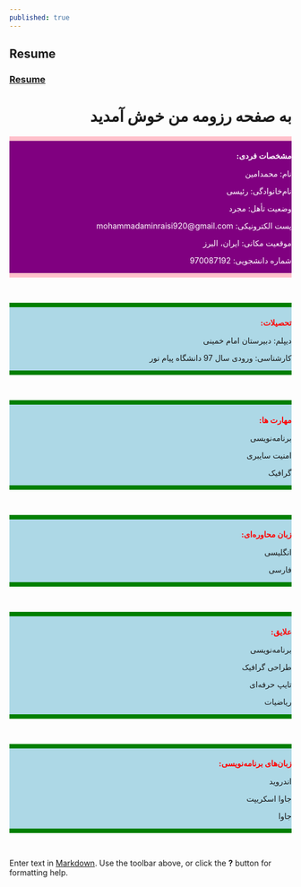 ```yaml
---
published: true
---
```

## Resume
### [Resume](https://github.com/MohammadaminRaisi/PNU_3991_AR/blob/main/Theory-of-Languages-and-Machines/Resume/Resume.pdf "My Resume")

<h1 dir="rtl" >به صفحه رزومه من خوش آمدید</h1>

<div style="background-color:purple">
<hr style="height:8px;border-width:0;color:purple;background-color:pink">
<h1 dir="rtl" style="color:white;font-family:tahoma; font-size:1em;">مشخصات فردی:</h1>
<p dir="rtl" style="color:white;">نام: محمدامین </p>
<p dir="rtl" style="color:white;">نام‌خانوادگی: رئیسی</p>
<p dir="rtl" style="color:white;">وضعیت تأهل: مجرد</p>
<p dir="rtl" style="color:white;">پست الکترونیکی: mohammadaminraisi920@gmail.com</p>
<p dir="rtl" style="color:white;">موقعیت مکانی: ایران، البرز</p>
<p dir="rtl" style="color:white;">شماره دانشجویی: 970087192</p>
<hr style="height:8px;border-width:0;color:purple;background-color:pink">
</div>
​
​
​
<div style="background-color:lightblue">
<hr style="height:8px;border-width:0;color:purple;background-color:green">
<h1 dir="rtl" style="color:red;font-family:tahoma; font-size:1em;">تحصیلات:</h1>
<p dir="rtl">دیپلم: دبیرستان امام خمینی </p>
<p dir="rtl">کارشناسی: ورودی سال 97 دانشگاه پیام نور</p>
<hr style="height:8px;border-width:0;color:purple;background-color:green">
</div>
​
​
​
<div style="background-color:lightblue">
<hr style="height:8px;border-width:0;color:purple;background-color:green">
<h1 dir="rtl" style="color:red;font-family:tahoma; font-size:1em;">مهارت ها: </h1>
<p dir="rtl">برنامه‌نویسی</p>
<p dir="rtl">امنیت سایبری</p>
<p dir="rtl">گرافیک</p>
<hr style="height:8px;border-width:0;color:purple;background-color:green">
  </div>
​
​
​
<div style="background-color:lightblue">
<hr style="height:8px;border-width:0;color:purple;background-color:green">
<h1 dir="rtl" style="color:red;font-family:tahoma; font-size:1em;">زبان محاوره‌ای:</h1>
<p dir="rtl">انگلیسی</p>
<p dir="rtl">فارسی</p>
<hr style="height:8px;border-width:0;color:purple;background-color:green">
</div>
​
​
​
<div style="background-color:lightblue">
<hr style="height:8px;border-width:0;color:purple;background-color:green">
<h1 dir="rtl" style="color:red;font-family:tahoma; font-size:1em;">علایق:</h1>
<p dir="rtl">برنامه‌نویسی</p>
<p dir="rtl">طراحی گرافیک</p>
<p dir="rtl">تایپ حرفه‌ای</p>
<p dir="rtl">ریاضیات </p>
<hr style="height:8px;border-width:0;color:purple;background-color:green">
</div>
​
​
​
<div style="background-color:lightblue">  
<hr style="height:8px;border-width:0;color:purple;background-color:green">
<h1 dir="rtl" style="color:red;font-family:tahoma; font-size:1em;">زبان‌های برنامه‌نویسی: </h1>
<p dir="rtl">اندروید</p>
<p dir="rtl">جاوا اسکریپت</p>
<p dir="rtl">جاوا</p>
<hr style="height:8px;border-width:0;color:purple;background-color:green">
</div>
​
​
​

Enter text in [Markdown](http://daringfireball.net/projects/markdown/). Use the toolbar above, or click the **?** button for formatting help.
